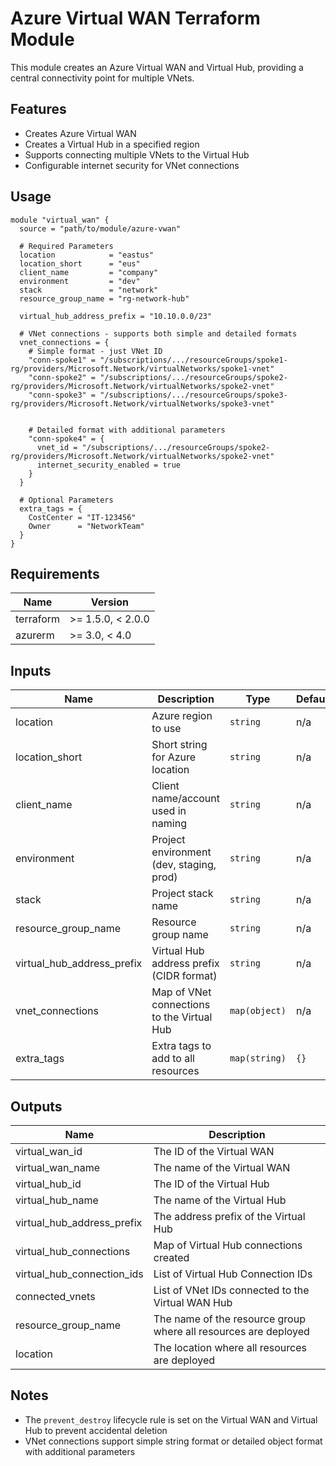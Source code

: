 # Azure Virtual WAN Terraform Module

This module creates an Azure Virtual WAN and Virtual Hub, providing a central connectivity point for multiple VNets.

## Features

* Creates Azure Virtual WAN
* Creates a Virtual Hub in a specified region
* Supports connecting multiple VNets to the Virtual Hub
* Configurable internet security for VNet connections

## Usage

```hcl
module "virtual_wan" {
  source = "path/to/module/azure-vwan"

  # Required Parameters
  location            = "eastus"
  location_short      = "eus"
  client_name         = "company"
  environment         = "dev"
  stack               = "network"
  resource_group_name = "rg-network-hub"
  
  virtual_hub_address_prefix = "10.10.0.0/23"
  
  # VNet connections - supports both simple and detailed formats
  vnet_connections = {
    # Simple format - just VNet ID
    "conn-spoke1" = "/subscriptions/.../resourceGroups/spoke1-rg/providers/Microsoft.Network/virtualNetworks/spoke1-vnet"
    "conn-spoke2" = "/subscriptions/.../resourceGroups/spoke2-rg/providers/Microsoft.Network/virtualNetworks/spoke2-vnet"
    "conn-spoke3" = "/subscriptions/.../resourceGroups/spoke3-rg/providers/Microsoft.Network/virtualNetworks/spoke3-vnet"

    
    # Detailed format with additional parameters
    "conn-spoke4" = {
      vnet_id = "/subscriptions/.../resourceGroups/spoke2-rg/providers/Microsoft.Network/virtualNetworks/spoke2-vnet"
      internet_security_enabled = true
    }
  }
  
  # Optional Parameters
  extra_tags = {
    CostCenter = "IT-123456"
    Owner      = "NetworkTeam"
  }
}
```

## Requirements

| Name | Version |
|------|---------|
| terraform | >= 1.5.0, < 2.0.0 |
| azurerm | >= 3.0, < 4.0 |

## Inputs

| Name | Description | Type | Default | Required |
|------|-------------|------|---------|:--------:|
| location | Azure region to use | `string` | n/a | yes |
| location_short | Short string for Azure location | `string` | n/a | yes |
| client_name | Client name/account used in naming | `string` | n/a | yes |
| environment | Project environment (dev, staging, prod) | `string` | n/a | yes |
| stack | Project stack name | `string` | n/a | yes |
| resource_group_name | Resource group name | `string` | n/a | yes |
| virtual_hub_address_prefix | Virtual Hub address prefix (CIDR format) | `string` | n/a | yes |
| vnet_connections | Map of VNet connections to the Virtual Hub | `map(object)` | n/a | yes |
| extra_tags | Extra tags to add to all resources | `map(string)` | `{}` | no |

## Outputs

| Name | Description |
|------|-------------|
| virtual_wan_id | The ID of the Virtual WAN |
| virtual_wan_name | The name of the Virtual WAN |
| virtual_hub_id | The ID of the Virtual Hub |
| virtual_hub_name | The name of the Virtual Hub |
| virtual_hub_address_prefix | The address prefix of the Virtual Hub |
| virtual_hub_connections | Map of Virtual Hub connections created |
| virtual_hub_connection_ids | List of Virtual Hub Connection IDs |
| connected_vnets | List of VNet IDs connected to the Virtual WAN Hub |
| resource_group_name | The name of the resource group where all resources are deployed |
| location | The location where all resources are deployed |

## Notes

* The `prevent_destroy` lifecycle rule is set on the Virtual WAN and Virtual Hub to prevent accidental deletion
* VNet connections support simple string format or detailed object format with additional parameters